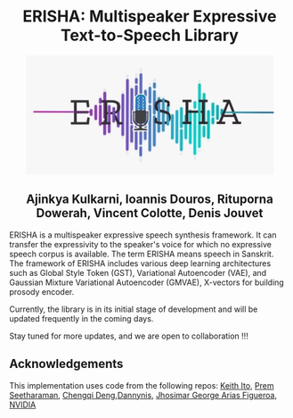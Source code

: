 <div align="center">
  
# ERISHA: Multispeaker Expressive Text-to-Speech Library

![Multispeaker Expressive Text-to-Speech Library](erisha.png)

## Ajinkya Kulkarni, Ioannis Douros, Rituporna Dowerah, Vincent Colotte, Denis Jouvet

<div align="left">

ERISHA is a multispeaker expressive speech synthesis framework. It can transfer the expressivity to the speaker's voice for which no expressive speech corpus is available. The term ERISHA means speech in Sanskrit. The framework of ERISHA includes various deep learning architectures such as Global Style Token (GST), Variational Autoencoder  (VAE), and Gaussian Mixture Variational Autoencoder (GMVAE), X-vectors for building prosody encoder. 


Currently, the library is in its initial stage of development and will be updated frequently in the coming days.

Stay tuned for more updates, and we are open to collaboration !!!


  
## Acknowledgements
This implementation uses code from the following repos: [Keith
Ito](https://github.com/keithito/tacotron/), [Prem
Seetharaman](https://github.com/pseeth/pytorch-stft), 
[Chengqi Deng](https://github.com/KinglittleQ/GST-Tacotron),[Dannynis](https://github.com/Dannynis/xvector_pytorch),
[Jhosimar George Arias Figueroa](https://github.com/jariasf/GMVAE/), [NVIDIA](https://github.com/NVIDIA/tacotron2)

